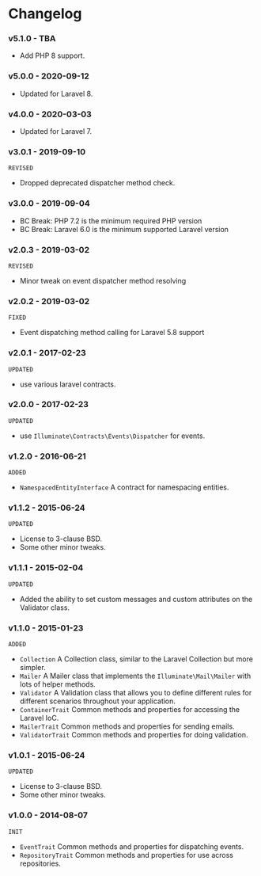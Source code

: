 # Changelog

### v5.1.0 - TBA

- Add PHP 8 support.

### v5.0.0 - 2020-09-12

- Updated for Laravel 8.

### v4.0.0 - 2020-03-03

- Updated for Laravel 7.

### v3.0.1 - 2019-09-10

`REVISED`

- Dropped deprecated dispatcher method check.

### v3.0.0 - 2019-09-04

- BC Break: PHP 7.2 is the minimum required PHP version
- BC Break: Laravel 6.0 is the minimum supported Laravel version

### v2.0.3 - 2019-03-02

`REVISED`

- Minor tweak on event dispatcher method resolving

### v2.0.2 - 2019-03-02

`FIXED`

- Event dispatching method calling for Laravel 5.8 support

### v2.0.1 - 2017-02-23

`UPDATED`

- use various laravel contracts.

### v2.0.0 - 2017-02-23

`UPDATED`

- use `Illuminate\Contracts\Events\Dispatcher` for events.

### v1.2.0 - 2016-06-21

`ADDED`

- `NamespacedEntityInterface` A contract for namespacing entities.

### v1.1.2 - 2015-06-24

`UPDATED`

- License to 3-clause BSD.
- Some other minor tweaks.

### v1.1.1 - 2015-02-04

`UPDATED`

- Added the ability to set custom messages and custom attributes on the Validator class.

### v1.1.0 - 2015-01-23

`ADDED`

- `Collection` A Collection class, similar to the Laravel Collection but more simpler.
- `Mailer` A Mailer class that implements the `Illuminate\Mail\Mailer` with lots of helper methods.
- `Validator` A Validation class that allows you to define different rules for different scenarios throughout your application.
- `ContainerTrait` Common methods and properties for accessing the Laravel IoC.
- `MailerTrait` Common methods and properties for sending emails.
- `ValidatorTrait` Common methods and properties for doing validation.

### v1.0.1 - 2015-06-24

`UPDATED`

- License to 3-clause BSD.
- Some other minor tweaks.

### v1.0.0 - 2014-08-07

`INIT`

- `EventTrait` Common methods and properties for dispatching events.
- `RepositoryTrait` Common methods and properties for use across repositories.
